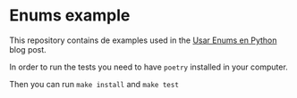# Enums example

This repository contains de examples used in the [Usar Enums en Python](pmareke.com/python-enum) blog post.

In order to run the tests you need to have `poetry` installed in your computer.

Then you can run `make install` and `make test`

